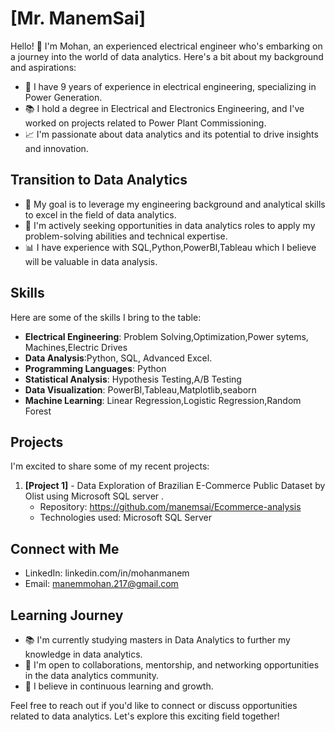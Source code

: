 
# [Mr. ManemSai]

Hello! 👋 I'm Mohan, an experienced electrical engineer who's embarking on a journey into the world of data analytics. Here's a bit about my background and aspirations:

- 🔌 I have 9 years of experience in electrical engineering, specializing in Power Generation.
- 📚 I hold a degree in Electrical and Electronics Engineering, and I've worked on projects related to Power Plant Commissioning.
- 📈 I'm passionate about data analytics and its potential to drive insights and innovation.

## Transition to Data Analytics

- 🎯 My goal is to leverage my engineering background and analytical skills to excel in the field of data analytics.
- 💼 I'm actively seeking opportunities in data analytics roles to apply my problem-solving abilities and technical expertise.
- 📊 I have experience with SQL,Python,PowerBI,Tableau which I believe will be valuable in data analysis.

## Skills

Here are some of the skills I bring to the table:

- **Electrical Engineering**: Problem Solving,Optimization,Power sytems, Machines,Electric Drives
- **Data Analysis**:Python, SQL, Advanced Excel.
- **Programming Languages**: Python
- **Statistical Analysis**: Hypothesis Testing,A/B Testing
- **Data Visualization**: PowerBI,Tableau,Matplotlib,seaborn
- **Machine Learning**: Linear Regression,Logistic Regression,Random Forest
## Projects

I'm excited to share some of my recent projects:

1. **[Project 1]** - Data Exploration of Brazilian E-Commerce Public Dataset by Olist using Microsoft SQL server .
   - Repository: https://github.com/manemsai/Ecommerce-analysis
   - Technologies used: Microsoft SQL Server



## Connect with Me

- LinkedIn: linkedin.com/in/mohanmanem
- Email: manemmohan.217@gmail.com
## Learning Journey

- 📚 I'm currently studying masters in Data Analytics to further my knowledge in data analytics.
- 🤝 I'm open to collaborations, mentorship, and networking opportunities in the data analytics community.
- 🌱 I believe in continuous learning and growth.

Feel free to reach out if you'd like to connect or discuss opportunities related to data analytics. Let's explore this exciting field together!
